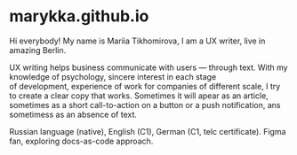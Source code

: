 # marykka.github.io
<p>Hi everybody! My name is Mariia Tikhomirova, I am a UX writer, live in amazing Berlin.</p>
<p>UX writing helps business communicate with users — through text. With my knowledge of psychology, sincere interest in each stage</br>
of development, experience of work for companies of different scale, I try to create a clear copy that works. Sometimes it will apear as an article,
sometimes as a short call-to-action on a button or a push notification, ans sometimess as an absence of text.</p>
<p>Russian language (native), English (C1), German (C1, telc certificate). Figma fan, exploring docs-as-code approach.</p>
